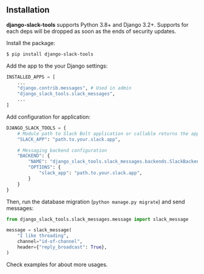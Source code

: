 ## Installation

**django-slack-tools** supports Python 3.8+ and Django 3.2+. Supports for each deps will be dropped as soon as the ends of security updates.

Install the package:

```bash
$ pip install django-slack-tools
```

Add the app to the your Django settings:

```python
INSTALLED_APPS = [
    ...
    "django.contrib.messages", # Used in admin
    "django_slack_tools.slack_messages",
    ...
]
```

Add configuration for application:

```python
DJANGO_SLACK_TOOLS = {
    # Module path to Slack Bolt application or callable returns the app
    "SLACK_APP": "path.to.your.slack.app",

    # Messaging backend configuration
    "BACKEND": {
        "NAME": "django_slack_tools.slack_messages.backends.SlackBackend",
        "OPTIONS": {
            "slack_app": "path.to.your.slack.app",
        }
    }
}
```

Then, run the database migration (`python manage.py migrate`) and send messages:

```python
from django_slack_tools.slack_messages.message import slack_message

message = slack_message(
    "I like threading",
    channel="id-of-channel",
    header={"reply_broadcast": True},
)
```

Check examples for about more usages.
